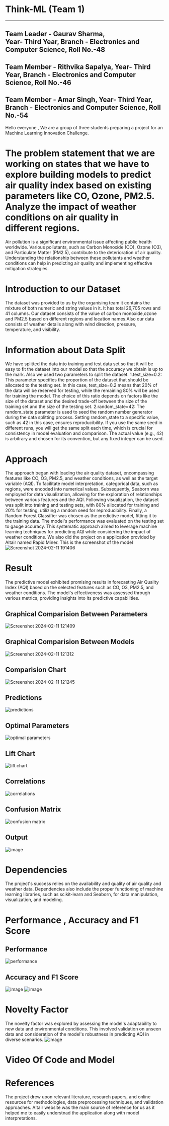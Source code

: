# Think-ML (Team 1)
--------------------------------------------
Team Leader - Gaurav Sharma,  
Year- Third Year, 
Branch - Electronics and Computer Science,
Roll No.-48
--------------------------------------------
Team Member - Rithvika Sapalya, 
Year- Third Year, 
Branch - Electronics and Computer Science,
Roll No.-46
--------------------------------------------
Team Member - Amar Singh, 
Year- Third Year, 
Branch - Electronics and Computer Science,
Roll No.-54
--------------------------------------------
Hello everyone ,
We are a group of three students preparing a project for an Machine Learning Innovation Challenge.
# The problem statement that we are working on states that we have to explore building models to predict air quality index based on existing parameters like CO, Ozone, PM2.5. Analyze the impact of weather conditions on air quality in different regions.
Air pollution is a significant environmental issue affecting public health worldwide. Various pollutants, such as Carbon Monoxide (CO), Ozone (O3), and Particulate Matter (PM2.5), contribute to the deterioration of air quality. Understanding the relationship between these pollutants and weather conditions can help in predicting air quality and implementing effective mitigation strategies.
# Introduction to our Dataset 
The dataset was provided to us by the organising team it contains the mixture of both numeric and string values in it. It has total 26,705 rows and 41 columns. Our dataset consists of the value of carbon monoxide,ozone and PM2.5 based on different regions and location names.Also our data consists of weather details along with wind direction, pressure, temperature, and visibility.
# Information about Data Split
We have splitted the data into training and test data set so that it will be easy to fit the dataset into our model so that the accuracy we obtain is up to the mark. 
Also we used two parameters to split the dataset.
1.test_size=0.2:
This parameter specifies the proportion of the dataset that should be allocated to the testing set.
In this case, test_size=0.2 means that 20% of the data will be reserved for testing, while the remaining 80% will be used for training the model.
The choice of this ratio depends on factors like the size of the dataset and the desired trade-off between the size of the training set and the size of the testing set.
2.random_state=42:
The random_state parameter is used to seed the random number generator during the data splitting process.
Setting random_state to a specific value, such as 42 in this case, ensures reproducibility. If you use the same seed in different runs, you will get the same split each time, which is crucial for consistency in model evaluation and comparison.
The actual value (e.g., 42) is arbitrary and chosen for its convention, but any fixed integer can be used.
# Approach
The approach began with loading the air quality dataset, encompassing features like CO, O3, PM2.5, and weather conditions, as well as the target variable (AQI). To facilitate model interpretation, categorical data, such as regions, were encoded into numerical values. Subsequently, Seaborn was employed for data visualization, allowing for the exploration of relationships between various features and the AQI. Following visualization, the dataset was split into training and testing sets, with 80% allocated for training and 20% for testing, utilizing a random seed for reproducibility. Finally, a Random Forest Classifier was chosen as the predictive model, fitting it to the training data. The model's performance was evaluated on the testing set to gauge accuracy. This systematic approach aimed to leverage machine learning techniques for predicting AQI while considering the impact of weather conditions.
We also did the project on a application provided by Altair named Rapid Miner. 
This is the screenshot of the model
![Screenshot 2024-02-11 191406](https://github.com/Gauravv08/Think-ML/assets/99554330/1df7dfb8-58fe-43ad-8688-6d3fd15a2f4b)
# Result
The predictive model exhibited promising results in forecasting Air Quality Index (AQI) based on the selected features such as CO, O3, PM2.5, and weather conditions. The model's effectiveness was assessed through various metrics, providing insights into its predictive capabilities.
## Graphical Comparision Between Parameters
![Screenshot 2024-02-11 121409](https://github.com/Gauravv08/Think-ML/assets/99554330/d9e0a2df-10c6-4aea-8a75-af402ecb6509)
## Graphical Comparision Between Models
![Screenshot 2024-02-11 121312](https://github.com/Gauravv08/Think-ML/assets/99554330/fe0fbfa6-702c-4490-b03b-5f4066b9b051)
## Comparision Chart
![Screenshot 2024-02-11 121245](https://github.com/Gauravv08/Think-ML/assets/99554330/7b54c30f-760d-4766-92c7-e7c8e74d4576)
## Predictions
![predictions](https://github.com/Gauravv08/Think-ML/assets/99554330/675857e5-1316-414e-812a-1e9f23f6d974)
## Optimal Parameters
![optimal parameters](https://github.com/Gauravv08/Think-ML/assets/99554330/e7a9241b-71c0-432b-8395-cac9a4836372)
## Lift Chart
![lift chart](https://github.com/Gauravv08/Think-ML/assets/99554330/339f8b3a-8901-4093-8c2c-d7407fc9be6f)
## Correlations
![correlations](https://github.com/Gauravv08/Think-ML/assets/99554330/2cba2136-eca2-4ed5-8251-4853b7413429)
## Confusion Matrix
![confusion matrix](https://github.com/Gauravv08/Think-ML/assets/99554330/1f678d5b-4b4b-4bae-8017-c2cae7378aef)
## Output
![image](https://github.com/Gauravv08/Think-ML/assets/99554330/918e8939-d006-471f-8885-c483e0163674)
# Dependencies
The project's success relies on the availability and quality of air quality and weather data. Dependencies also include the proper functioning of machine learning libraries, such as scikit-learn and Seaborn, for data manipulation, visualization, and modeling.
# Performance , Accuracy and F1 Score
## Performance
![performance](https://github.com/Gauravv08/Think-ML/assets/99554330/f9d2aa8a-11f9-433d-b3f4-8ebbc09a1ba3)
## Accuracy and F1 Score
![image](https://github.com/Gauravv08/Think-ML/assets/99554330/5aafa1d6-dd0c-4e7f-87df-781705ac8a9f)
![image](https://github.com/Gauravv08/Think-ML/assets/99554330/230f24a7-d819-484f-9229-9d8ffd7fe779)
# Novelty Factor
The novelty factor was explored by assessing the model's adaptability to new data and environmental conditions. This involved validation on unseen data and consideration of the model's robustness in predicting AQI in diverse scenarios.
![image](https://github.com/Gauravv08/Think-ML/assets/99554330/3a6e696c-619c-4c62-8049-404edc694af4)
# Video Of Code and Model
# References
The project drew upon relevant literature, research papers, and online resources for methodologies, data preprocessing techniques, and validation approaches. 
Altair website was the main source of reference for us as it helped me to easily understnad the application along with model interpretations.




